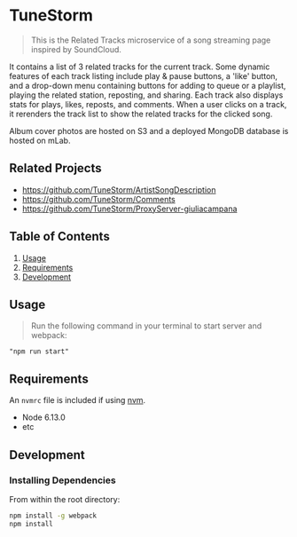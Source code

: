 # TuneStorm

> This is the Related Tracks microservice of a song streaming page inspired by SoundCloud.

It contains a list of 3 related tracks for the current track. Some dynamic features of each track listing include play & pause buttons, a 'like' button, and a drop-down menu containing buttons for adding to queue or a playlist, playing the related station, reposting, and sharing. Each track also displays stats for plays, likes, reposts, and comments. When a user clicks on a track, it rerenders the track list to show the related tracks for the clicked song.

Album cover photos are hosted on S3 and a deployed MongoDB database is hosted on mLab.

## Related Projects

  - https://github.com/TuneStorm/ArtistSongDescription
  - https://github.com/TuneStorm/Comments
  - https://github.com/TuneStorm/ProxyServer-giuliacampana

## Table of Contents

1. [Usage](#Usage)
1. [Requirements](#requirements)
1. [Development](#development)

## Usage

> Run the following command in your terminal to start server and webpack:

    "npm run start"

## Requirements

An `nvmrc` file is included if using [nvm](https://github.com/creationix/nvm).

- Node 6.13.0
- etc

## Development

### Installing Dependencies

From within the root directory:

```sh
npm install -g webpack
npm install
```

